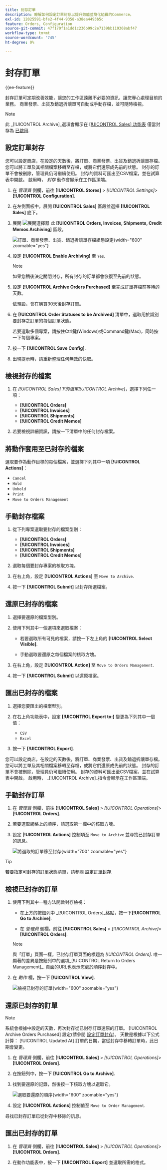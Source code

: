 ```yaml
---
title: 封存訂單
description: 瞭解如何設定訂單封存以提升效能並簡化組織的Commerce。
exl-id: 12025591-bfe2-4f44-9358-a38ea4493b5c
feature: Orders, Configuration
source-git-commit: 47f170f1a1dd1c236b99c2e7139bb119368abf47
workflow-type: tm+mt
source-wordcount: '745'
ht-degree: 0%

---
```


# 封存訂單

{{ee-feature}}

封存訂單可定期改善效能，讓您的工作區遠離不必要的資訊，讓您專心處理目前的業務。 商業發票、出貨及銷退折讓單可自動或手動存檔，並可隨時檢視。

>[!NOTE]
>
>此 _[!UICONTROL Archive]_選項會顯示在 [[!UICONTROL Sales] 功能表](sales-menu.md) 僅當封存為 [已啟用](../configuration-reference/sales/sales.md).

## 設定訂單封存

您可以設定商店，在設定的天數後，將訂單、商業發票、出貨及銷退折讓單存檔。 您可以將工單及其相關檔案移轉至存檔，或將它們還原成先前的狀態。 封存的訂單不會被刪除，管理員仍可繼續使用。 封存的資料可匯出至CSV檔案，並在試算表中開啟。 啟用時， _封存_ 動作會顯示在工作區頂端。

1. 在 _管理員_ 側欄，前往 **[!UICONTROL Stores]** > _[!UICONTROL Settings]_>**[!UICONTROL Configuration]**.

1. 在左側面板中，展開 **[!UICONTROL Sales]** 區段並選擇 **[!UICONTROL Sales]** 底下。

1. 展開 ![展開選擇器](../assets/icon-display-expand.png) 此 **[!UICONTROL Orders, Invoices, Shipments, Credit Memos Archiving]** 區段。

   ![訂單、商業發票、出貨、銷退折讓單存檔組態設定](../configuration-reference/sales/assets/sales-orders-invoices-shipments-credit-memos-archiving.png){width="600" zoomable="yes"}

1. 設定 **[!UICONTROL Enable Archiving]** 至 `Yes`.

   >[!NOTE]
   >
   >如果您稍後決定關閉封存，所有封存的訂單都會恢復至先前的狀態。

1. 設定 **[!UICONTROL Archive Orders Purchased]** 至完成訂單存檔前等待的天數。

   依預設，會在購買30天後封存訂單。

1. 在 **[!UICONTROL Order Statuses to be Archived]** 清單中，選取用於識別要封存之訂單的每個訂單狀態。

   若要選取多個專案，請按住Ctrl鍵(Windows)或Command鍵(Mac)，同時按一下每個專案。

1. 按一下 **[!UICONTROL Save Config]**.

1. 出現提示時，請重新整理任何無效的快取。

## 檢視封存的檔案

1. 在 _[!UICONTROL Sales]_下的選單_[!UICONTROL Archive]_，選擇下列任一項：

   - **[!UICONTROL Orders]**
   - **[!UICONTROL Invoices]**
   - **[!UICONTROL Shipments]**
   - **[!UICONTROL Credit Memos]**

1. 若要檢視詳細資訊，請按一下清單中的任何封存檔案。

## 將動作套用至已封存的檔案

選取要作為動作目標的每個檔案，並選擇下列其中一項 **[!UICONTROL Actions]**：

- `Cancel`
- `Hold`
- `Unhold`
- `Print`
- `Move to Orders Management`

## 手動封存檔案

1. 從下列專案選取要封存的檔案型別：

   - **[!UICONTROL Orders]**
   - **[!UICONTROL Invoices]**
   - **[!UICONTROL Shipments]**
   - **[!UICONTROL Credit Memos]**

1. 選取每個要封存專案的核取方塊。

1. 在右上角，設定 **[!UICONTROL Actions]** 至 `Move to Archive`.

1. 按一下 **[!UICONTROL Submit]** 以封存所選檔案。

## 還原已封存的檔案

1. 選擇要還原的檔案型別。

1. 使用下列其中一個選項來選取檔案：

   - 若要選取所有可見的檔案，請按一下左上角的 **[!UICONTROL Select Visible]**.

   - 手動選取要還原之每個檔案的核取方塊。

1. 在右上角，設定 **[!UICONTROL Action]** 至 `Move to Orders Management`.

1. 按一下 **[!UICONTROL Submit]** 以還原檔案。

## 匯出已封存的檔案

1. 選擇您要匯出的檔案型別。

1. 在右上角功能表中，設定 **[!UICONTROL Export to:]** 變更為下列其中一個值：

   - `CSV`
   - `Excel`

1. 按一下 **[!UICONTROL Export]**.

您可以設定商店，在設定的天數後，將訂單、商業發票、出貨及銷退折讓單存檔。 您可以將工單及其相關檔案移轉至存檔，或將它們還原成先前的狀態。 封存的訂單不會被刪除，管理員仍可繼續使用。 封存的資料可匯出至CSV檔案，並在試算表中開啟。 啟用時， _[!UICONTROL Archive]_指令會顯示在工作區頂端。

## 手動封存訂單

1. 在 _管理員_ 側欄，前往 **[!UICONTROL Sales]** > _[!UICONTROL Operations]_>**[!UICONTROL Orders]**.

1. 若要選取網格上的順序，請選取第一欄中的核取方塊。

1. 設定 **[!UICONTROL Actions]** 控制項至 `Move to Archive` 並尋找已封存訂單的訊息。

   ![將選取的訂單移至封存 ](./assets/order-move-to-archive.png){width="700" zoomable="yes"}

>[!TIP]
>
>若要指定可封存的訂單狀態清單，請參閱 [設定訂單封存](#configure-the-order-archive).

## 檢視已封存的訂單

1. 使用下列其中一種方法開啟封存檢視：

   - 在上方的按鈕列中 _[!UICONTROL Orders]_格點，按一下&#x200B;**[!UICONTROL Go to Archive]**.

   - 在 _管理員_ 側欄，前往 **[!UICONTROL Sales]** > _[!UICONTROL Archive]_>**[!UICONTROL Orders]**.

   >[!NOTE]
   >
   >與「訂單」頁面一樣，已封存訂單頁面的標題為 _[!UICONTROL Orders]_. 唯一顯著的差異是按鈕列中的選項_[!UICONTROL Return to Orders Management]_. 頁面的URL也表示您處於順序封存中。

1. 在 _動作_ 欄，按一下 **[!UICONTROL View]**.

   ![檢視已封存的訂單](./assets/order-archived-view.png){width="600" zoomable="yes"}

## 還原已封存的訂單

>[!NOTE]
>
>系統會根據中設定的天數，再次封存從已封存訂單還原的訂單。 [!UICONTROL Archive Orders Purchased] 設定(請參閱 [設定訂單封存](#configure-the-order-archive))。 天數是根據以下公式計算： [!UICONTROL Updated At] 訂單的日期，當從封存中移轉訂單時，此日期會變更。

1. 在 _管理員_ 側欄，前往 **[!UICONTROL Sales]** > _[!UICONTROL Operations]_>**[!UICONTROL Orders]**.

1. 在按鈕列中，按一下 **[!UICONTROL Go to Archive]**.

1. 找到要還原的記錄，然後按一下核取方塊以選取它。

   ![選取要還原的順序](./assets/order-archived-select-to-restore.png){width="600" zoomable="yes"}

1. 設定 **[!UICONTROL Actions]** 控制值至 `Move to Order Management`.

尋找已封存訂單已從封存中移除的訊息。

## 匯出已封存的訂單

1. 在 _管理員_ 側欄，前往 **[!UICONTROL Sales]** > _[!UICONTROL Operations]_>**[!UICONTROL Orders]**.

1. 在動作功能表中，按一下 **[!UICONTROL Export]** 並選取所需的格式。
